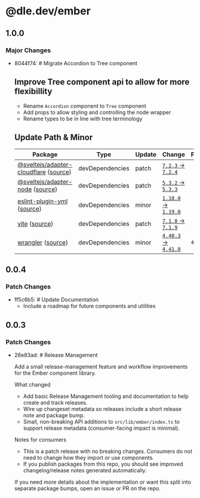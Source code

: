 # @dle.dev/ember

## 1.0.0

### Major Changes

- 8044f74: # Migrate Accordion to Tree component

  ## Improve Tree component api to allow for more flexibillity
  - Rename `Accordion` component to `Tree` component
  - Add props to allow styling and controlling the node wrapper
  - Rename types to be in line with tree terminology

  ## Update Path & Minor

  | Package                                                                                                                                                                   | Type            | Update | Change                                                                                             | Pending  |
  | ------------------------------------------------------------------------------------------------------------------------------------------------------------------------- | --------------- | ------ | -------------------------------------------------------------------------------------------------- | -------- |
  | [@sveltejs/adapter-cloudflare](https://svelte.dev/docs/kit/adapter-cloudflare) ([source](https://redirect.github.com/sveltejs/kit/tree/HEAD/packages/adapter-cloudflare)) | devDependencies | patch  | [`7.2.3` -> `7.2.4`](https://renovatebot.com/diffs/npm/@sveltejs%2fadapter-cloudflare/7.2.3/7.2.4) |          |
  | [@sveltejs/adapter-node](https://svelte.dev/docs/kit/adapter-node) ([source](https://redirect.github.com/sveltejs/kit/tree/HEAD/packages/adapter-node))                   | devDependencies | patch  | [`5.3.2` -> `5.3.3`](https://renovatebot.com/diffs/npm/@sveltejs%2fadapter-node/5.3.2/5.3.3)       |          |
  | [eslint-plugin-yml](https://ota-meshi.github.io/eslint-plugin-yml/) ([source](https://redirect.github.com/ota-meshi/eslint-plugin-yml))                                   | devDependencies | minor  | [`1.18.0` -> `1.19.0`](https://renovatebot.com/diffs/npm/eslint-plugin-yml/1.18.0/1.19.0)          |          |
  | [vite](https://vite.dev) ([source](https://redirect.github.com/vitejs/vite/tree/HEAD/packages/vite))                                                                      | devDependencies | patch  | [`7.1.8` -> `7.1.9`](https://renovatebot.com/diffs/npm/vite/7.1.8/7.1.9)                           |          |
  | [wrangler](https://redirect.github.com/cloudflare/workers-sdk) ([source](https://redirect.github.com/cloudflare/workers-sdk/tree/HEAD/packages/wrangler))                 | devDependencies | minor  | [`4.40.3` -> `4.41.0`](https://renovatebot.com/diffs/npm/wrangler/4.40.3/4.41.0)                   | `4.42.0` |

## 0.0.4

### Patch Changes

- ff5c6b5: # Update Documentation
  - Include a roadmap for future components and utilities

## 0.0.3

### Patch Changes

- 26e83ad: # Release Management

  Add a small release-management feature and workflow improvements for the Ember component library.

  What changed
  - Add basic Release Management tooling and documentation to help create and track releases.
  - Wire up changeset metadata so releases include a short release note and package bump.
  - Small, non-breaking API additions to `src/lib/ember/index.ts` to support release metadata (consumer-facing impact is minimal).

  Notes for consumers
  - This is a patch release with no breaking changes. Consumers do not need to change how they import or use components.
  - If you publish packages from this repo, you should see improved changelog/release notes generated automatically.

  If you need more details about the implementation or want this split into separate package bumps, open an issue or PR on the repo.

